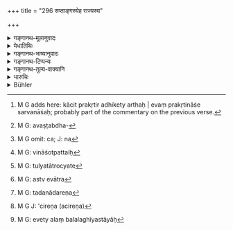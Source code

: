 +++
title = "296 सप्ताङ्गस्येह राज्यस्य"

+++

<details><summary>गङ्गानथ-मूलानुवादः</summary>

Yet in the kingdom consisting of the ‘seven limbs’ interlaced like the ‘triple staff,’—since their qualities are mutually helpful,—no one of them is superior.—(296)
</details>

<details><summary>मेधातिथिः</summary>

[^७४६]**विष्टब्धस्य त्रिदण्डवद्** इति । विष्टब्धस्यान्योन्यस्याधारभावेन[^७४७] । एतद् एवाह । **अन्योन्यगुणवैशेष्यात्** परस्परस्योपकार्योपकारकभावेनैकैकस्य च[^७४८] विनाशोत्पत्तेः[^७४९] भूमिबीजोदकसामग्र्या इव अङ्कुरजनने । तस्मात् सर्वेषां पूज्यतात्रोच्यते[^७५०] । अस्त्य् एवात्र[^७५१] गुरुलघुभावः । यत् तु **न किंचिद् अतिरिच्यत** इति तन् महतादरेण[^७५२] मित्रादिरक्षायां वर्तितव्यम् इत्य् एवंपरम् एतत् । मित्रनाशे चिरेण[^७५३] राज्यनाशो यदा बलवतोपरोधः, न तु तदानीम् एवत्य् आलम्बनं लघीयस्तायाः[^७५४] ॥ ९.२९६ ॥


[^७५४]:
     M G: evety alaṃ balalaghīyastāyāḥ


[^७५३]:
     M G J: 'cireṇa (acireṇa)


[^७५२]:
     M G: tadanādareṇa


[^७५१]:
     M G: astv evātra


[^७५०]:
     M G: tulyatātrocyate


[^७४९]:
     M G: vināśotpattaiḥ


[^७४८]:
     M G omit: ca; J: na


[^७४७]:
     M G: avaṣṭabdha-


[^७४६]:
     M G adds here: kācit prakṛtir adhikety arthaḥ | evaṃ prakṛtināśe sarvanāśaḥ; probably part of the commentary on the previous verse.
</details>

<details><summary>गङ्गानथ-भाष्यानुवादः</summary>

An example is cited—‘*interlaced like the Triple Staff*—*i.e*., each is dependent upon the other. This same idea is further emphasised—‘*since their qualities are mutually helpful*;’—inasmuch as they are helpful to one another, there can be no distinction among them; just as there is none among the soil, the seed and the water, in the process of cultivation.

From this it follows that special attention is to be paid to every one of the seven limbs.

There certainly is some difference in their relative importance; what then is meant by the assertion that ‘*no one of them is superior*’ is that due care should always be taken in the guarding of the Ally and other ‘limbs’ also (which, in the preceding verse, have been declared to be of minor importance). Because the destruction of the Ally also would eventually lead to the destruction of the King’s own kingdom, specially when the attack upon the former comes from a powerful quarter; even though the danger may be not so imminent.—(296)
</details>

<details><summary>गङ्गानथ-टिप्पन्यः</summary>

This verse is quoted in *Vīramitrodaya* (Rājanīti, p. 320).
</details>

<details><summary>गङ्गानथ-तुल्य-वाक्यानि</summary>

**(verses 9.294-297)  
**

See Comparative notes for [Verse
9.294].
</details>

<details><summary>भारुचिः</summary>

यस्मात्,
</details>

<details><summary>Bühler</summary>

296	Yet in a kingdom containing seven constituent parts, which is upheld like the triple staff (of an ascetic), there is no (single part) more important (than the others), by reason of the importance of the qualities of each for the others.
</details>
